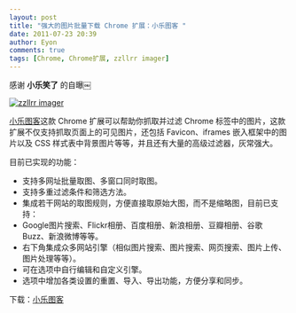 ```yaml
---
layout: post
title: "强大的图片批量下载 Chrome 扩展：小乐图客 "
date: 2011-07-23 20:39
author: Eyon
comments: true
tags: [Chrome, Chrome扩展, zzllrr imager]
---
```

感谢 **小乐笑了** 的自曝￼

<a href="http://img.chromi.org/2011/07/zzllrr-imager.jpg">![](http://img.chromi.org/2011/07/zzllrr-imager-550x206.jpg "zzllrr imager")</a>

[小乐图客](https://chrome.google.com/webstore/detail/gfjhimhkjmipphnaminnnnjpnlneeplk?hl=zh-CN)这款 Chrome 扩展可以帮助你抓取并过滤 Chrome 标签中的图片，这款扩展不仅支持抓取页面上的可见图片，还包括 Favicon、iframes 嵌入框架中的图片以及 CSS 样式表中背景图片等等，并且还有大量的高级过滤器，灰常强大。

目前已实现的功能：



*   支持多网址批量取图、多窗口同时取图。
*   支持多重过滤条件和筛选方法。
*   集成若干网站的取图规则，方便直接取原始大图，而不是缩略图，目前已支持：
*   Google图片搜索、Flickr相册、百度相册、新浪相册、豆瓣相册、谷歌Buzz、新浪微博等等。
*   右下角集成众多网站引擎（相似图片搜索、图片搜索、网页搜索、图片上传、图片处理等等）。
*   可在选项中自行编辑和自定义引擎。
*   选项中增加各类设置的重置、导入、导出功能，方便分享和同步。

下载：[小乐图客 ](https://chrome.google.com/webstore/detail/gfjhimhkjmipphnaminnnnjpnlneeplk?hl=zh-CN)
